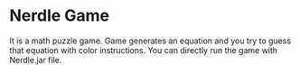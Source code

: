 # Nerdle Game

It is a math puzzle game. Game generates an equation and you try to guess that equation with color instructions. 
You can directly run the game with Nerdle.jar file.

